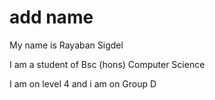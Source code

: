 # add name
My name is Rayaban Sigdel 

I am a student of Bsc (hons) Computer Science 

I am on level 4 and i am on Group D
